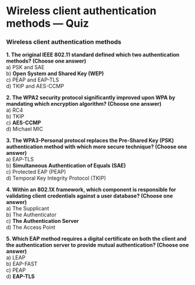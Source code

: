 # Wireless client authentication methods — Quiz

### Wireless client authentication methods

**1. The original IEEE 802.11 standard defined which two authentication methods? (Choose one answer)**\
a) PSK and SAE\
b) **Open System and Shared Key (WEP)**\
c) PEAP and EAP-TLS\
d) TKIP and AES-CCMP

**2. The WPA2 security protocol significantly improved upon WPA by mandating which encryption algorithm? (Choose one answer)**\
a) RC4\
b) TKIP\
c) **AES-CCMP**\
d) Michael MIC

**3. The WPA3-Personal protocol replaces the Pre-Shared Key (PSK) authentication method with which more secure technique? (Choose one answer)**\
a) EAP-TLS\
b) **Simultaneous Authentication of Equals (SAE)**\
c) Protected EAP (PEAP)\
d) Temporal Key Integrity Protocol (TKIP)

**4. Within an 802.1X framework, which component is responsible for validating client credentials against a user database? (Choose one answer)**\
a) The Supplicant\
b) The Authenticator\
c) **The Authentication Server**\
d) The Access Point

**5. Which EAP method requires a digital certificate on both the client and the authentication server to provide mutual authentication? (Choose one answer)**\
a) LEAP\
b) EAP-FAST\
c) PEAP\
d) **EAP-TLS**
